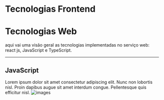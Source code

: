 # **Tecnologias Frontend**

# Tecnologias Web
aqui vai uma visão geral as tecnologias implementadas no serviço web: react js, JavaScript e TypeScript.

---

## **JavaScript**

Lorem ipsum dolor sit amet consectetur adipiscing elit. Nunc non lobortis nisl. Proin dapibus augue sit amet interdum congue. Pellentesque quis efficitur nisl. 
![images](https://github.com/user-attachments/assets/019f29e5-d656-4e86-ac30-921431d6c014)


